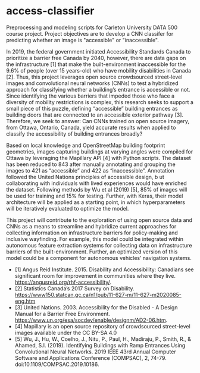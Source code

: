 # access-classifier

Preprocessing and modeling scripts for Carleton University DATA 500 course project. Project objectives are to develop a CNN classifer for predicting whether an image is "accessible" or "inaccessible".

In 2019, the federal government initiated Accessibility Standards Canada to prioritize a barrier free Canada by 2040, however, there are data gaps on the infrastructure [1] that make the built-environment inaccessible for the 9.6% of people (over 15 years-old) who have mobility disabilities in Canada [2]. Thus, this project leverages open source crowdsourced street-level images and convolutional neural networks (CNNs) to test a hybridized approach for classifying whether a building’s entrance is accessible or not. Since identifying the various barriers that impeded those who face a diversity of mobility restrictions is complex, this research seeks to support a small piece of this puzzle, defining “accessible” building entrances as building doors that are connected to an accessible exterior pathway [3]. Therefore, we seek to answer: Can CNNs trained on open source imagery, from Ottawa, Ontario, Canada, yield accurate results when applied to classify the accessibility of building entrances broadly?

Based on local knowledge and OpenStreetMap building footprint geometries, images capturing buildings at varying angles were compiled for Ottawa by leveraging the Mapillary API [4] with Python scripts. The dataset has been reduced to 843 after manually annotating and grouping the images to 421 as “accessible” and 422 as “inaccessible”. Annotation followed the United Nations principles of accessible design, b
ut collaborating with individuals with lived experiences would have enriched the dataset. Following methods by Wu et al (2019) [5], 85% of images will be used for training and 15% for testing. Further, with Keras, their model architecture will be applied as a starting point, in which hyperparameters will be iteratively evaluated to optimize the model.

This project will contribute to the exploration of using open source data and CNNs as a means to streamline and hybridize current approaches for collecting information on infrastructure barriers for policy-making and inclusive wayfinding. For example, this model could be integrated within autonomous feature extraction systems for collecting data on infrastructure barriers of the built-environment. Further, an optimized version of this model could be a component for autonomous vehicles’ navigation systems.

- [1] Angus Reid Institute. 2015. Disability and Accessibility: Canadians see significant room for improvement in communities where they live. https://angusreid.org/rhf-accessibility/.
- [2] Statistics Canada’s 2017 Survey on Disability. https://www150.statcan.gc.ca/n1/pub/11-627-m/11-627-m2020085-eng.htm
- [3] United Nations. 2003. Accessibility for the Disabled - A Design Manual for a Barrier Free Environment. https://www.un.org/esa/socdev/enable/designm/AD2-06.htm.
- [4] Mapillary is an open source repository of crowdsourced street-level images available under the CC BY-SA 4.0
- [5] Wu, J., Hu, W., Coelho, J., Nitu, P., Paul, H., Madiraju, P., Smith, R., & Ahamed, S.I. (2019). Identifying Buildings with Ramp Entrances Using Convolutional Neural Networks. 2019 IEEE 43rd Annual Computer Software and Applications Conference (COMPSAC), 2, 74-79. doi:10.1109/COMPSAC.2019.10186.
